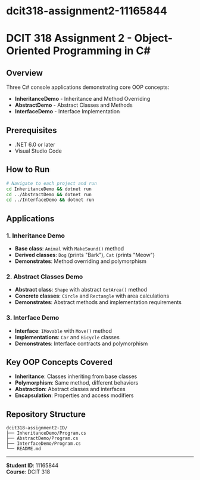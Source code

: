 # dcit318-assignment2-11165844
# DCIT 318 Assignment 2 - Object-Oriented Programming in C#

## Overview
Three C# console applications demonstrating core OOP concepts:
- **InheritanceDemo** - Inheritance and Method Overriding
- **AbstractDemo** - Abstract Classes and Methods  
- **InterfaceDemo** - Interface Implementation

## Prerequisites
- .NET 6.0 or later
- Visual Studio Code

## How to Run
```bash
# Navigate to each project and run
cd InheritanceDemo && dotnet run
cd ../AbstractDemo && dotnet run
cd ../InterfaceDemo && dotnet run
```

## Applications

### 1. Inheritance Demo
- **Base class**: `Animal` with `MakeSound()` method
- **Derived classes**: `Dog` (prints "Bark"), `Cat` (prints "Meow")
- **Demonstrates**: Method overriding and polymorphism

### 2. Abstract Classes Demo
- **Abstract class**: `Shape` with abstract `GetArea()` method
- **Concrete classes**: `Circle` and `Rectangle` with area calculations
- **Demonstrates**: Abstract methods and implementation requirements

### 3. Interface Demo
- **Interface**: `IMovable` with `Move()` method
- **Implementations**: `Car` and `Bicycle` classes
- **Demonstrates**: Interface contracts and polymorphism

## Key OOP Concepts Covered
- **Inheritance**: Classes inheriting from base classes
- **Polymorphism**: Same method, different behaviors
- **Abstraction**: Abstract classes and interfaces
- **Encapsulation**: Properties and access modifiers

## Repository Structure
```
dcit318-assignment2-ID/
├── InheritanceDemo/Program.cs
├── AbstractDemo/Program.cs
├── InterfaceDemo/Program.cs
└── README.md
```

---
**Student ID**: 11165844  
**Course**: DCIT 318
